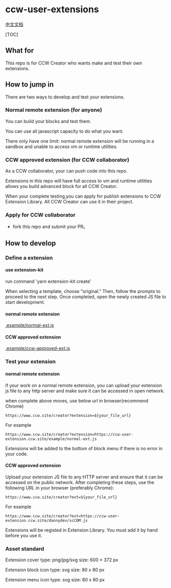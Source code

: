 # ccw-user-extensions

[中文文档](./README.zh.md)

[TOC]

## What for
This repo is for CCW Creator who wants make and test their own extensions.
## How to jump in
There are two ways to develop and test your extensions.
### Normal remote extension (for anyone)
You can build your blocks and test them.

You can use all javascript capacity to do what you want.

There only have one limit: normal remote extension will be running in a sandbox and unable to access vm or runtime utilities.
### CCW approved extension (for CCW collaborator)

As a CCW collaborator, your can push code into this repo.

Extensions in this repo will have full access to vm and runtime utilities allows you build advanced block for all CCW Creator.

When your complete testing,you can apply for publish extensions to CCW Extension Library. All CCW Creator can use it in their project.
### Apply for CCW collaborator
- fork this repo and submit your PR。
## How to develop 

### Define a extension

#### use extension-kit

run command 'yarn extension-kit create'

When selecting a template, choose "original." Then, follow the prompts to proceed to the next step. Once completed, open the newly created JS file to start development.

#### normal remote extension

[.example/normal-ext.js](https://github.com/CCW-Site/ccw-user-extension/blob/main/example/normal-ext.js)

#### CCW approved extension

[.example/ccw-approved-ext.js](https://github.com/CCW-Site/ccw-user-extension/blob/main/example/ccw-approved-ext.js)
### Test your extension
#### normal remote extension
if your work on a normal remote extension, you can upload your extension js file to any http server and make sure it can be accessed in open network.

when complete above moves, use below url in browser(recommend Chrome)
```
https://www.ccw.site/creator?extension=${your_file_url}
```

For example
```
https://www.ccw.site/creator?extension=https://ccw-user-extension.ccw.site/example/normal-ext.js
```
Extensions will be added to the bottom of block menu if there is no error in your code.

#### CCW approved extension
Upload your extension JS file to any HTTP server and ensure that it can be accessed on the public network. 
After completing these steps, use the following URL in your browser (preferably Chrome):
```
https://www.ccw.site/creator?ext=${your_file_url}
```
For example
```
https://www.ccw.site/creator?ext=https://ccw-user-extension.ccw.site/dannydev/scCOM.js
```

Extensions will be registed in Extension Library. You must add it by hand before you use it.

### Asset standard

Extension cover
type: png/jpg/svg
size: 600 × 372 px

Extension block icon
type: svg
size: 80 x 80 px

Extension menu icon
type: svg
size: 80 x 80 px

